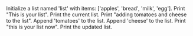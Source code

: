 Initialize a list named 'list' with items: ['apples', 'bread', 'milk', 'egg'].
Print "This is your list".
Print the current list.
Print "adding tomatoes and cheese to the list".
Append 'tomatoes' to the list.
Append 'cheese' to the list.
Print "this is your list now".
Print the updated list.
